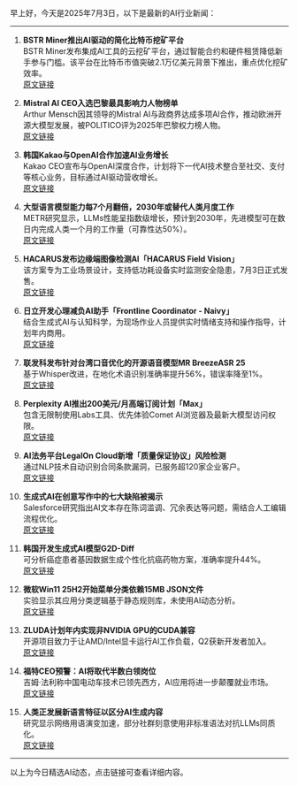 早上好，今天是2025年7月3日，以下是最新的AI行业新闻：

---

1. **BSTR Miner推出AI驱动的简化比特币挖矿平台**  
   BSTR Miner发布集成AI工具的云挖矿平台，通过智能合约和硬件租赁降低新手参与门槛。该平台在比特币市值突破2.1万亿美元背景下推出，重点优化挖矿效率。  
   [原文链接](https://www.globenewswire.com/news-release/2025/07/03/3109627/0/en/How-to-Mine-Bitcoin-BSTR-Miner-Launches-Simplified-Bitcoin-Mining-Platform-Cloud-Contracts-AI-Tools-Aim-to-Demystify-Entry-for-Newcomers.html)

2. **Mistral AI CEO入选巴黎最具影响力人物榜单**  
   Arthur Mensch因其领导的Mistral AI与政商界达成多项AI合作，推动欧洲开源大模型发展，被POLITICO评为2025年巴黎权力榜人物。  
   [原文链接](https://www.politico.eu/list/paris-power-40-notre-classement-2025/arthur-mensch/)

3. **韩国Kakao与OpenAI合作加速AI业务增长**  
   Kakao CEO宣布与OpenAI深度合作，计划将下一代AI技术整合至社交、支付等核心业务，目标通过AI驱动营收增长。  
   [原文链接](https://www.forbes.com/sites/johnkang/2025/07/02/korean-internet-giant-kakao-teams-with-open-ai-to-jumpstart-growth/)

4. **大型语言模型能力每7个月翻倍，2030年或替代人类月度工作**  
   METR研究显示，LLMs性能呈指数级增长，预计到2030年，先进模型可在数日内完成人类一个月的工作量（可靠性达50%）。  
   [原文链接](https://technews.tw/2025/07/03/large-language-models-are-improving-exponentially/)

5. **HACARUS发布边缘端图像检测AI「HACARUS Field Vision」**  
  该方案专为工业场景设计，支持低功耗设备实时监测安全隐患，7月3日正式发售。  
  [原文链接](https://prtimes.jp/main/html/rd/p/000000128.000026090.html)

6. **日立开发心理减负AI助手「Frontline Coordinator - Naivy」**  
  结合生成式AI与认知科学，为现场作业人员提供实时情绪支持和操作指导，计划年内商用。  
  [原文链接](https://prtimes.jp/main/html/rd/p/000000013.000146785.html)

7. **联发科发布针对台湾口音优化的开源语音模型MR BreezeASR 25**  
  基于Whisper改进，在地化术语识别准确率提升56%，错误率降至1%。  
  [原文链接](https://www.ithome.com/0/865/454.htm)

8. **Perplexity AI推出200美元/月高端订阅计划「Max」**  
  包含无限制使用Labs工具、优先体验Comet AI浏览器及最新大模型访问权限。  
  [原文链接](https://siliconangle.com/2025/07/02/perplexity-ai-launches-new-max-subscription-priced-200-month/)

9. **AI法务平台LegalOn Cloud新增「质量保证协议」风险检测**  
  通过NLP技术自动识别合同条款漏洞，已服务超120家企业客户。  
  [原文链接](https://prtimes.jp/main/html/rd/p/000000643.000036601.html)

10. **生成式AI在创意写作中的七大缺陷被揭示**  
   Salesforce研究指出AI文本存在陈词滥调、冗余表达等问题，需结合人工编辑流程优化。  
   [原文链接](https://tw.news.yahoo.com/%E4%BD%A0%E7%9A%84ai%E5%AF%AB%E6%96%87%E6%A1%88%E6%B2%92-%E4%BA%BA%E5%91%B3-%E7%A0%94%E7%A9%B6%E6%8F%AD7%E5%A4%A7ai%E5%AF%AB%E4%BD%9C%E7%BC%BA%E9%99%B3-%E6%84%9B%E8%80%81%E6%A2%97-%E5%BB%A2%E8%A9%B1%E5%A4%9A-094017777.html)

11. **韩国开发生成式AI模型G2D-Diff**  
  可分析癌症患者基因数据生成个性化抗癌药物方案，准确率提升44%。  
  [原文链接](https://www.ohmynews.com/NWS_Web/View/at_pg.aspx?CNTN_CD=A0003145510)

12. **微软Win11 25H2开始菜单分类依赖15MB JSON文件**  
  实验显示其应用分类逻辑基于静态规则库，未使用AI动态分析。  
  [原文链接](https://www.ithome.com/0/865/452.htm)

13. **ZLUDA计划年内实现非NVIDIA GPU的CUDA兼容**  
  开源项目致力于让AMD/Intel显卡运行AI工作负载，Q2获新开发者加入。  
  [原文链接](https://www.cnbeta.com.tw/articles/tech/1510516.htm)

14. **福特CEO预警：AI将取代半数白领岗位**  
  吉姆·法利称中国电动车技术已领先西方，AI应用将进一步颠覆就业市场。  
  [原文链接](https://technews.tw/2025/07/03/fords-ceo-sounded-the-alarm-again-on-china/)

15. **人类正发展新语言特征以区分AI生成内容**  
  研究显示网络用语演变加速，部分社群刻意使用非标准语法对抗LLMs同质化。  
  [原文链接](https://www.lesswrong.com/posts/yRoXmjBKJFbc6zSFq/dialects-for-humans-sounding-distinct-from-llms)

--- 

以上为今日精选AI动态，点击链接可查看详细内容。